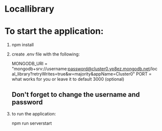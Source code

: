 # Locallibrary

# To start the application:

   1. npm install

   2. create .env file with the following:

         MONGODB_URI = "mongodb+srv://username:password@cluster0.yp8ez.mongodb.net/local_library?retryWrites=true&w=majority&appName=Cluster0"
         PORT = what works for you or leave it to default 3000 (optional)
         ## Don't forget to change the username and password

   3. to run the application:

      npm run serverstart
